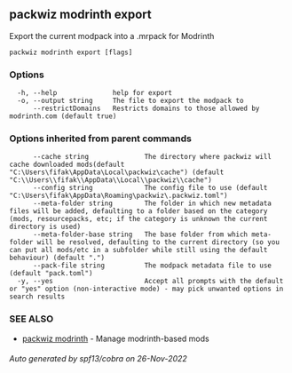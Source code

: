 ## packwiz modrinth export

Export the current modpack into a .mrpack for Modrinth

```
packwiz modrinth export [flags]
```

### Options

```
  -h, --help              help for export
  -o, --output string     The file to export the modpack to
      --restrictDomains   Restricts domains to those allowed by modrinth.com (default true)
```

### Options inherited from parent commands

```
      --cache string              The directory where packwiz will cache downloaded mods(default "C:\Users\fifak\AppData\Local\packwiz\cache") (default "C:\\Users\\fifak\\AppData\\Local\\packwiz\\cache")
      --config string             The config file to use (default "C:\Users\fifak\AppData\Roaming\packwiz\.packwiz.toml")
      --meta-folder string        The folder in which new metadata files will be added, defaulting to a folder based on the category (mods, resourcepacks, etc; if the category is unknown the current directory is used)
      --meta-folder-base string   The base folder from which meta-folder will be resolved, defaulting to the current directory (so you can put all mods/etc in a subfolder while still using the default behaviour) (default ".")
      --pack-file string          The modpack metadata file to use (default "pack.toml")
  -y, --yes                       Accept all prompts with the default or "yes" option (non-interactive mode) - may pick unwanted options in search results
```

### SEE ALSO

* [packwiz modrinth](packwiz_modrinth.md)	 - Manage modrinth-based mods

###### Auto generated by spf13/cobra on 26-Nov-2022
